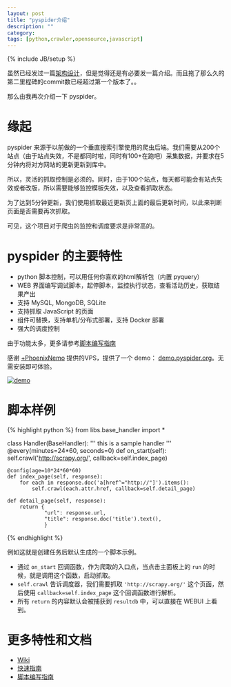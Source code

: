 ```yaml
---
layout: post
title: "pyspider介绍"
description: ""
category: 
tags: [python,crawler,opensource,javascript]
---
```

{% include JB/setup %}

虽然已经发过一篇[架构设计](http://blog.binux.me/2014/02/pyspider-architecture/)，但是觉得还是有必要发一篇介绍。而且拖了那么久的第二里程碑的commit数已经超过第一个版本了。。

那么由我再次介绍一下 pyspider。

缘起
===

pyspider 来源于以前做的一个垂直搜索引擎使用的爬虫后端。我们需要从200个站点（由于站点失效，不是都同时啦，同时有100+在跑吧）采集数据，并要求在5分钟内将对方网站的更新更新到库中。

所以，灵活的抓取控制是必须的。同时，由于100个站点，每天都可能会有站点失效或者改版，所以需要能够监控模板失效，以及查看抓取状态。

为了达到5分钟更新，我们使用抓取最近更新页上面的最后更新时间，以此来判断页面是否需要再次抓取。

可见，这个项目对于爬虫的监控和调度要求是非常高的。

pyspider 的主要特性
=================

* python 脚本控制，可以用任何你喜欢的html解析包（内置 pyquery）
* WEB 界面编写调试脚本，起停脚本，监控执行状态，查看活动历史，获取结果产出
* 支持 MySQL, MongoDB, SQLite
* 支持抓取 JavaScript 的页面
* 组件可替换，支持单机/分布式部署，支持 Docker 部署
* 强大的调度控制


由于功能太多，更多请参考[脚本编写指南](https://github.com/binux/pyspider/wiki/%E8%84%9A%E6%9C%AC%E7%BC%96%E5%86%99%E6%8C%87%E5%8D%97)

感谢 [+PhoenixNemo](https://plus.google.com/u/0/+PhoenixNemo/) 提供的VPS，提供了一个 demo： [demo.pyspider.org](http://demo.pyspider.org/)。无需安装即可体验。

[![demo](http://ww1.sinaimg.cn/large/7d46d69fjw1emavy6e9gij21kw0uldvy.jpg)](http://demo.pyspider.org/)

脚本样例
=======

{% highlight python %}
from libs.base_handler import *

class Handler(BaseHandler):
    '''
    this is a sample handler
    '''
    @every(minutes=24*60, seconds=0)
    def on_start(self):
        self.crawl('http://scrapy.org/', callback=self.index_page)

    @config(age=10*24*60*60)
    def index_page(self, response):
        for each in response.doc('a[href^="http://"]').items():
            self.crawl(each.attr.href, callback=self.detail_page)

    def detail_page(self, response):
        return {
                "url": response.url,
                "title": response.doc('title').text(),
                }
{% endhighlight %}

例如这就是创建任务后默认生成的一个脚本示例。

* 通过 `on_start` 回调函数，作为爬取的入口点，当点击主面板上的 `run` 的时候，就是调用这个函数，启动抓取。
* `self.crawl` 告诉调度器，我们需要抓取 `'http://scrapy.org/'` 这个页面，然后使用 `callback=self.index_page` 这个回调函数进行解析。
* 所有 `return` 的内容默认会被捕获到 `resultdb` 中，可以直接在 WEBUI 上看到。

更多特性和文档
============

* [Wiki](https://github.com/binux/pyspider/wiki)
* [快速指南](https://github.com/binux/pyspider/wiki/%E5%BF%AB%E9%80%9F%E6%8C%87%E5%8D%97)
* [脚本编写指南](https://github.com/binux/pyspider/wiki/%E8%84%9A%E6%9C%AC%E7%BC%96%E5%86%99%E6%8C%87%E5%8D%97)

